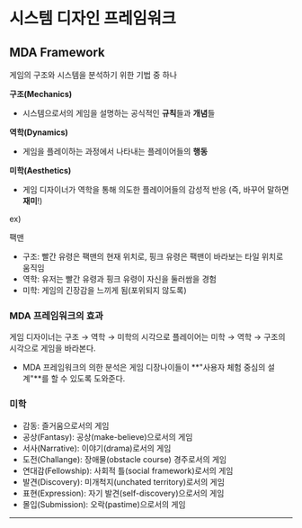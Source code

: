 # 시스템 디자인 프레임워크

## MDA Framework
게임의 구조와 시스템을 분석하기 위한 기법 중 하나

**구조(Mechanics)**
- 시스템으로서의 게임을 설명하는 공식적인 **규칙**들과 **개념**들

**역학(Dynamics)**
- 게임을 플레이하는 과정에서 나타내는 플레이어들의 **행동**

**미학(Aesthetics)**
- 게임 디자이너가 역학을 통해 의도한 플레이어들의 감성적 반응 (즉, 바꾸어 말하면 **재미**!)

ex)

팩맨
- 구조: 빨간 유령은 팩맨의 현재 위치로, 핑크 유령은 팩맨이 바라보는 타일 위치로 움직임
- 역학: 유저는 빨간 유령과 핑크 유령이 자신을 둘러쌈을 경험
- 미학: 게임의 긴장감을 느끼게 됨(포위되지 않도록)

### MDA 프레임워크의 효과
게임 디자이너는 구조 → 역학 → 미학의 시각으로
플레이어는 미학 → 역학 → 구조의 시각으로 게임을 바라본다.
- MDA 프레임워크의 의한 분석은 게임 디장나이들이 **"사용자 체험 중심의 설계"**를 할 수 있도록 도와준다.

### 미학
- 감동: 즐거움으로서의 게임
- 공상(Fantasy): 공상(make-believe)으로서의 게임
- 서사(Narrative): 이야기(drama)로서의 게임
- 도전(Challange): 장애물(obstacle course) 경주로서의 게임
- 연대감(Fellowship): 사회적 틀(social framework)로서의 게임
- 발견(Discovery): 미개척지(unchated territory)로서의 게임
- 표현(Expression): 자기 발견(self-discovery)으로서의 게임
- 몰입(Submission): 오락(pastime)으로서의 게임

---


